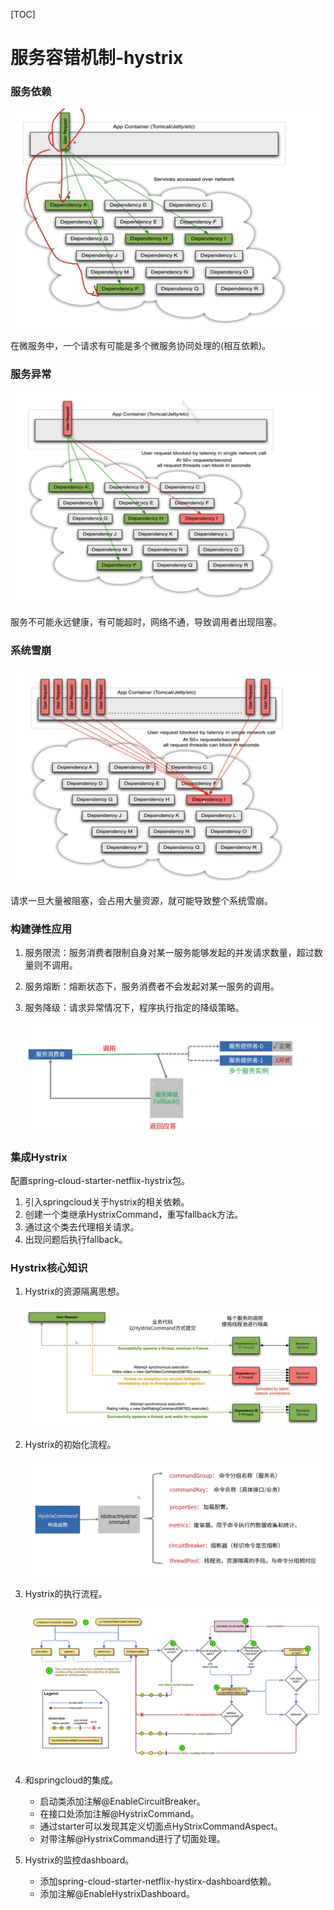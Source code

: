 [TOC]

# 服务容错机制-hystrix

### 服务依赖

![image-20191015232406313](assets/image-20191015232406313.png)

在微服务中，一个请求有可能是多个微服务协同处理的(相互依赖)。

### 服务异常

![image-20191015232541039](assets/image-20191015232541039.png)

服务不可能永远健康，有可能超时，网络不通，导致调用者出现阻塞。

### 系统雪崩

![image-20191015232643326](assets/image-20191015232643326.png)

请求一旦大量被阻塞，会占用大量资源，就可能导致整个系统雪崩。

### 构建弹性应用

1. 服务限流：服务消费者限制自身对某一服务能够发起的并发请求数量，超过数量则不调用。

2. 服务熔断：熔断状态下，服务消费者不会发起对某一服务的调用。

3. 服务降级：请求异常情况下，程序执行指定的降级策略。

   ![image-20191015232943744](assets/image-20191015232943744.png)

   

### 集成Hystrix

配置spring-cloud-starter-netflix-hystrix包。

1. 引入springcloud关于hystrix的相关依赖。
2. 创建一个类继承HystrixCommand，重写fallback方法。
3. 通过这个类去代理相关请求。
4. 出现问题后执行fallback。

### Hystrix核心知识

1. Hystrix的资源隔离思想。

   ![image-20191015233521620](assets/image-20191015233521620.png)

2. Hystrix的初始化流程。

   ![image-20191015233732616](assets/image-20191015233732616.png)

3. Hystrix的执行流程。

   ![image-20191015233748200](assets/image-20191015233748200.png)

4. 和springcloud的集成。

   * 启动类添加注解@EnableCircuitBreaker。
   * 在接口处添加注解@HystrixCommand。
   * 通过starter可以发现其定义切面点HyStrixCommandAspect。
   * 对带注解@HystrixCommand进行了切面处理。

5. Hystrix的监控dashboard。

   * 添加spring-cloud-starter-netflix-hystirx-dashboard依赖。
   * 添加注解@EnableHystrixDashboard。